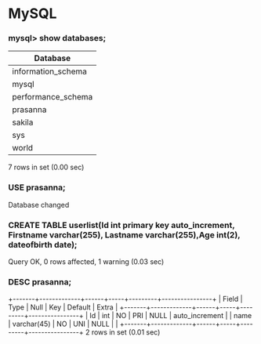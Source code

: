 # MySQL
### mysql> show databases;
| Database           |
|--------------------|
| information_schema |
| mysql              |
| performance_schema |
| prasanna           |
| sakila             |
| sys                |
| world              |
7 rows in set (0.00 sec)

### USE prasanna;
Database changed

### CREATE TABLE userlist(Id int primary key auto_increment, Firstname varchar(255), Lastname varchar(255),Age int(2), dateofbirth date);
Query OK, 0 rows affected, 1 warning (0.03 sec)

### DESC prasanna;
+-------+-------------+------+-----+---------+----------------+
| Field | Type        | Null | Key | Default | Extra          |
+-------+-------------+------+-----+---------+----------------+
| Id    | int         | NO   | PRI | NULL    | auto_increment |
| name  | varchar(45) | NO   | UNI | NULL    |                |
+-------+-------------+------+-----+---------+----------------+
2 rows in set (0.01 sec)
